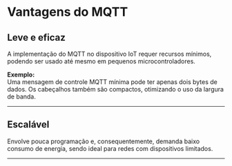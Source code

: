 # Vantagens do MQTT

## Leve e eficaz
A implementação do MQTT no dispositivo IoT requer recursos mínimos, podendo ser usado até mesmo em pequenos microcontroladores.  

**Exemplo:**  
Uma mensagem de controle MQTT mínima pode ter apenas dois bytes de dados. Os cabeçalhos também são compactos, otimizando o uso da largura de banda.

---

## Escalável  
Envolve pouca programação e, consequentemente, demanda baixo consumo de energia, sendo ideal para redes com dispositivos limitados.

---
